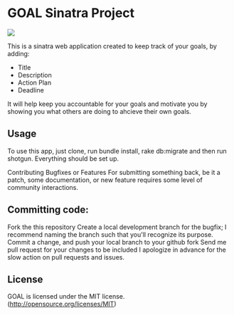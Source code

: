 # GOAL Sinatra Project

![](file:///Users/nicolasbermudez/Desktop/Screen%20Shot%202019-03-11%20at%2013.58.54.png)

This is a sinatra web application created to keep track of your goals, by adding:

* Title
* Description
* Action Plan
* Deadline

It will help keep you accountable for your goals and motivate you by showing you what others are doing to ahcieve their own goals.

## Usage ##
To use this app, just clone, run bundle install, rake db:migrate and then run shotgun. Everything should be set up.

Contributing Bugfixes or Features
For submitting something back, be it a patch, some documentation, or new feature requires some level of community interactions.

## Committing code: ##

Fork the this repository
Create a local development branch for the bugfix; I recommend naming the branch such that you'll recognize its purpose.
Commit a change, and push your local branch to your github fork
Send me pull request for your changes to be included
I apologize in advance for the slow action on pull requests and issues.

## License ##
GOAL is licensed under the MIT license. (http://opensource.org/licenses/MIT)
